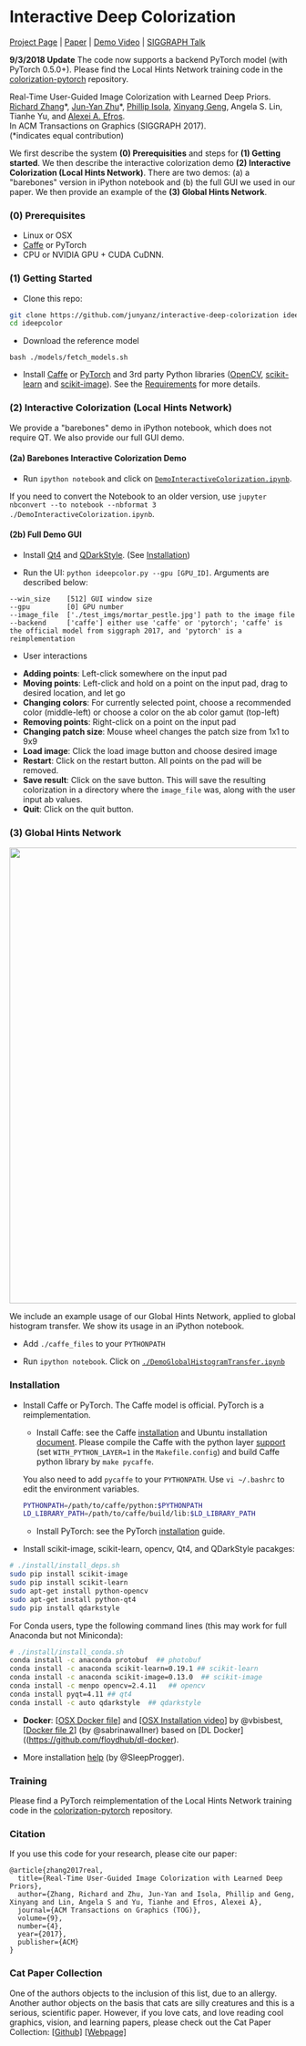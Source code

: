 
# Interactive Deep Colorization

[Project Page](https://richzhang.github.io/ideepcolor/) | [Paper](https://arxiv.org/abs/1705.02999) | [Demo Video](https://youtu.be/eL5ilZgM89Q) | [SIGGRAPH Talk](https://www.youtube.com/watch?v=rp5LUSbdsys)
[](https://raw.githubusercontent.com/Benitoite/interactive-deep-colorization/master/imgs/demo.gif)  

<b>9/3/2018 Update</b> The code now supports a backend PyTorch model (with PyTorch 0.5.0+). Please find the Local Hints Network training code in the [colorization-pytorch](https://github.com/richzhang/colorization-pytorch) repository.

Real-Time User-Guided Image Colorization with Learned Deep Priors.  
[Richard Zhang](https://richzhang.github.io/)\*, [Jun-Yan Zhu](http://people.csail.mit.edu/junyanz/)\*, [Phillip Isola](http://people.eecs.berkeley.edu/~isola/), [Xinyang Geng](http://young-geng.xyz/), Angela S. Lin, Tianhe Yu, and [Alexei A. Efros](https://people.eecs.berkeley.edu/~efros/).  
In ACM Transactions on Graphics (SIGGRAPH 2017).  
(\*indicates equal contribution)

We first describe the system <b>(0) Prerequisities</b> and steps for <b>(1) Getting started</b>. We then describe the interactive colorization demo <b>(2) Interactive Colorization (Local Hints Network)</b>. There are two demos: (a) a "barebones" version in iPython notebook and (b) the full GUI we used in our paper. We then provide an example of the <b>(3) Global Hints Network</b>.


[](https://richzhang.github.io/ideepcolor/index_files/imagenet_showcase_small.jpg)

### (0) Prerequisites
- Linux or OSX
- [Caffe](http://caffe.berkeleyvision.org/installation.html) or PyTorch
- CPU or NVIDIA GPU + CUDA CuDNN.

### (1) Getting Started
- Clone this repo:
```bash
git clone https://github.com/junyanz/interactive-deep-colorization ideepcolor
cd ideepcolor
```

- Download the reference model
```
bash ./models/fetch_models.sh
```

- Install [Caffe](http://caffe.berkeleyvision.org/installation.html) or [PyTorch]() and 3rd party Python libraries ([OpenCV](http://opencv.org/), [scikit-learn](http://scikit-learn.org/stable/install.html) and [scikit-image](https://github.com/scikit-image/scikit-image)). See the [Requirements](#Requirements) for more details.

### (2) Interactive Colorization (Local Hints Network)
[](https://raw.githubusercontent.com/Benitoite/interactive-deep-colorization/master/imgs/teaser_v3.jpg)

We provide a "barebones" demo in iPython notebook, which does not require QT. We also provide our full GUI demo.

#### (2a) Barebones Interactive Colorization Demo

- Run `ipython notebook` and click on [`DemoInteractiveColorization.ipynb`](./DemoInteractiveColorization.ipynb).

If you need to convert the Notebook to an older version, use `jupyter nbconvert --to notebook --nbformat 3 ./DemoInteractiveColorization.ipynb`.

#### (2b) Full Demo GUI

- Install [Qt4](https://wiki.python.org/moin/PyQt4) and [QDarkStyle](https://github.com/ColinDuquesnoy/QDarkStyleSheet). (See [Installation](https://github.com/junyanz/interactive-deep-colorization#installation))

- Run the UI: `python ideepcolor.py --gpu [GPU_ID]`. Arguments are described below:
```
--win_size    [512] GUI window size
--gpu         [0] GPU number
--image_file  ['./test_imgs/mortar_pestle.jpg'] path to the image file
--backend     ['caffe'] either use 'caffe' or 'pytorch'; 'caffe' is the official model from siggraph 2017, and 'pytorch' is a reimplementation
```

- User interactions

[](https://raw.githubusercontent.com/Benitoite/interactive-deep-colorization/master/imgs/pad.jpg)

- <b>Adding points</b>: Left-click somewhere on the input pad
- <b>Moving points</b>: Left-click and hold on a point on the input pad, drag to desired location, and let go
- <b>Changing colors</b>: For currently selected point, choose a recommended color (middle-left) or choose a color on the ab color gamut (top-left)
- <b>Removing points</b>: Right-click on a point on the input pad
- <b>Changing patch size</b>: Mouse wheel changes the patch size from 1x1 to 9x9
- <b>Load image</b>: Click the load image button and choose desired image
- <b>Restart</b>: Click on the restart button. All points on the pad will be removed.
- <b>Save result</b>: Click on the save button. This will save the resulting colorization in a directory where the ```image_file``` was, along with the user input ab values.
- <b>Quit</b>: Click on the quit button.

### (3) Global Hints Network
<img src='https://richzhang.github.io/ideepcolor/index_files/lab_all_figures45k_small.jpg' width=800>

We include an example usage of our Global Hints Network, applied to global histogram transfer. We show its usage in an iPython notebook.

- Add `./caffe_files` to your `PYTHONPATH`

- Run `ipython notebook`. Click on [`./DemoGlobalHistogramTransfer.ipynb`](./DemoGlobalHistogramTransfer.ipynb)

### Installation
- Install Caffe or PyTorch. The Caffe model is official. PyTorch is a reimplementation.

  - Install Caffe: see the Caffe [installation](http://caffe.berkeleyvision.org/installation.html) and Ubuntu installation [document](http://caffe.berkeleyvision.org/install_apt.html). Please compile the Caffe with the python layer [support](https://chrischoy.github.io/research/caffe-python-layer/) (set `WITH_PYTHON_LAYER=1` in the `Makefile.config`) and build Caffe python library by `make pycaffe`.

  You also need to add `pycaffe` to your `PYTHONPATH`. Use `vi ~/.bashrc` to edit the environment variables.
  ```bash
  PYTHONPATH=/path/to/caffe/python:$PYTHONPATH
  LD_LIBRARY_PATH=/path/to/caffe/build/lib:$LD_LIBRARY_PATH
  ```

  - Install PyTorch: see the PyTorch [installation](https://pytorch.org/) guide.

- Install scikit-image, scikit-learn, opencv, Qt4, and QDarkStyle pacakges:
```bash
# ./install/install_deps.sh
sudo pip install scikit-image
sudo pip install scikit-learn
sudo apt-get install python-opencv
sudo apt-get install python-qt4
sudo pip install qdarkstyle
```
For Conda users, type the following command lines (this may work for full Anaconda but not Miniconda):
```bash
# ./install/install_conda.sh
conda install -c anaconda protobuf  ## photobuf
conda install -c anaconda scikit-learn=0.19.1 ## scikit-learn
conda install -c anaconda scikit-image=0.13.0  ## scikit-image
conda install -c menpo opencv=2.4.11   ## opencv
conda install pyqt=4.11 ## qt4
conda install -c auto qdarkstyle  ## qdarkstyle
```

- **Docker**: [[OSX Docker file](https://hub.docker.com/r/vbisbest/ideepcolor_osx/)] and [[OSX Installation video](https://www.youtube.com/watch?v=IORcb4lQlxQ)] by @vbisbest,  [[Docker file 2](https://hub.docker.com/r/swallner/ideepcolor/)] (by @sabrinawallner) based on [DL Docker]((https://github.com/floydhub/dl-docker).

- More installation [help](https://github.com/junyanz/interactive-deep-colorization/issues/10) (by @SleepProgger).

### Training

Please find a PyTorch reimplementation of the Local Hints Network training code in the [colorization-pytorch](https://github.com/richzhang/colorization-pytorch) repository.

### Citation
If you use this code for your research, please cite our paper:
```
@article{zhang2017real,
  title={Real-Time User-Guided Image Colorization with Learned Deep Priors},
  author={Zhang, Richard and Zhu, Jun-Yan and Isola, Phillip and Geng, Xinyang and Lin, Angela S and Yu, Tianhe and Efros, Alexei A},
  journal={ACM Transactions on Graphics (TOG)},
  volume={9},
  number={4},
  year={2017},
  publisher={ACM}
}
```

### Cat Paper Collection
One of the authors objects to the inclusion of this list, due to an allergy. Another author objects on the basis that cats are silly creatures and this is a serious, scientific paper. However, if you love cats, and love reading cool graphics, vision, and learning papers, please check out the Cat Paper Collection: [[Github]](https://github.com/junyanz/CatPapers) [[Webpage]](http://people.eecs.berkeley.edu/~junyanz/cat/cat_papers.html)
